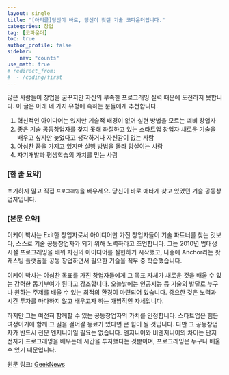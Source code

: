 ```yaml
---
layout: single
title: "[아티클]당신이 바로, 당신이 찾던 기술 코파운더입니다."
categories: 창업
tag: [코파운더]
toc: true
author_profile: false
sidebar:
    nav: "counts"
use_math: true
# redirect_from:
#  - /coding/first
---
```


많은 사람들이 창업을 꿈꾸지만 자신의 부족한 프로그래밍 실력 때문에 도전하지 못합니다.
이 글은 아래 네 가지 유형에 속하는 분들에게 추천합니다.

1. 혁신적인 아이디어는 있지만 기술적 배경이 없어 실현 방법을 모르는 예비 창업자
2. 좋은 기술 공동창업자를 찾지 못해 좌절하고 있는 스타트업 창업자
새로운 기술을 배우고 싶지만 늦었다고 생각하거나 자신감이 없는 사람
3. 야심찬 꿈을 가지고 있지만 실행 방법을 몰라 망설이는 사람
4. 자기개발과 평생학습의 가치를 믿는 사람

### [한 줄 요약]<br>
포기하지 말고 직접 `프로그래밍`을 배우세요. 당신이 바로 애타게 찾고 있었던 기술 공동창업자입니다.

### [본문 요약]<br>
이케이 박사는 Exit한 창업자로서 아이디어만 가진 창업자들이 기술 파트너를 찾는 것보다, 스스로 기술 공동창업자가 되기 위해 노력하라고 조언합니다. 그는 2010년 법대생 시절 프로그래밍을 배워 자신의 아이디어를 실현하기 시작했고, 나중에 Anchor라는 팟캐스팅 플랫폼을 공동 창업하면서 필요한 기술을 직무 중 학습했습니다. 

이케이 박사는 야심찬 목표를 가진 창업자들에게 그 목표 자체가 새로운 것을 배울 수 있는 강력한 동기부여가 된다고 강조합니다. 오늘날에는 인공지능 등 기술의 발달로 누구나 원하는 주제를 배울 수 있는 최적의 환경이 마련되어 있습니다. 중요한 것은 노력과 시간 투자를 마다하지 않고 배우고자 하는 개방적인 자세입니다.

하지만 그는 여전히 함께할 수 있는 공동창업자의 가치를 인정합니다. 스타트업은 힘든 여정이기에 함께 그 길을 걸어갈 동료가 있다면 큰 힘이 될 것입니다. 다만 그 공동창업자가 반드시 전문 엔지니어일 필요는 없습니다. 엔지니어와 비엔지니어의 차이는 단지 전자가 프로그래밍을 배우는데 시간을 투자했다는 것뿐이며, 프로그래밍은 누구나 배울 수 있기 때문입니다.

원문 링크: [GeekNews](https://news.hada.io/topic?id=14609&fbclid=IwZXh0bgNhZW0CMTAAAR08V8LfU-_6wz8g5GV15lxVHFV0nXLjHDDfxzh-pF3c0lcPb9E2nYacWdk_aem_Aavq90YbtQTMCHRYeTmy94h5Y8QaCwxs5gQjeyJVWgbkmJVdvWja9V4-UsHNnXaPGN5ZMsE211RP5nqMYCpX5UFo)